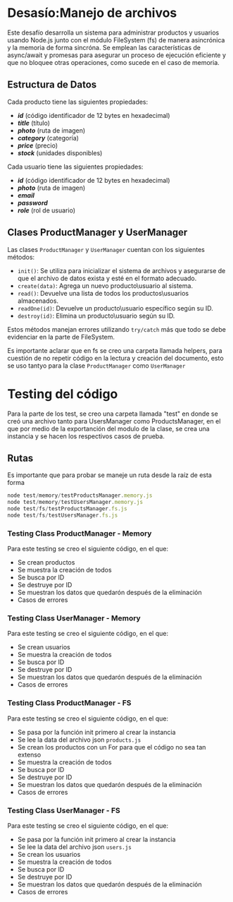 # Desasío:Manejo de archivos

Este desafío desarrolla un sistema para administrar productos y usuarios usando Node.js junto con el módulo FileSystem (fs) de manera asincrónica y la memoria de forma sincróna. Se emplean las características de async/await y promesas para asegurar un proceso de ejecución eficiente y que no bloquee otras operaciones, como sucede en el caso de memoria.

## Estructura de Datos

Cada producto tiene las siguientes propiedades:

- **_id_** (código identificador de 12 bytes en hexadecimal)
- **_title_** (título)
- **_photo_** (ruta de imagen)
- **_category_** (categoría)
- **_price_** (precio)
- **_stock_** (unidades disponibles)

Cada usuario tiene las siguientes propiedades:

- **_id_** (código identificador de 12 bytes en hexadecimal)
- **_photo_** (ruta de imagen)
- **_email_**
- **_password_**
- **_role_** (rol de usuario)

## Clases ProductManager y UserManager

Las clases `ProductManager` y `UserManager` cuentan con los siguientes métodos:

- `init()`: Se utiliza para inicializar el sistema de archivos y asegurarse de que el archivo de datos exista y esté en el formato adecuado.
- `create(data)`: Agrega un nuevo producto\usuario al sistema.
- `read()`: Devuelve una lista de todos los productos\usuarios almacenados.
- `readOne(id)`: Devuelve un producto\usuario específico según su ID.
- `destroy(id)`: Elimina un producto\usuario según su ID.

Estos métodos manejan errores utilizando `try/catch` más que todo se debe evidenciar en la parte de FileSystem.

Es importante aclarar que en fs se creo una carpeta llamada helpers, para cuestión de no repetir código en la lectura y creación del documento, esto se uso tantyo para la clase `ProductManager` como `UserManager`

# Testing del código

Para la parte de los test, se creo una carpeta llamada "test" en donde se creó una archivo tanto para UsersManager como ProductsManager, en el que por medio de la exportanción del modulo de la clase, se crea una instancia y se hacen los respectivos casos de prueba.

## Rutas

Es importante que para probar se maneje un ruta desde la raíz de esta forma

```javascript
node test/memory/testProductsManager.memory.js
node test/memory/testUsersManager.memory.js
node test/fs/testProductsManager.fs.js
node test/fs/testUsersManager.fs.js
```

### Testing Class ProductManager - Memory

Para este testing se creo el siguiente código, en el que:

- Se crean productos
- Se muestra la creación de todos
- Se busca por ID
- Se destruye por ID
- Se muestran los datos que quedarón después de la eliminación
- Casos de errores

### Testing Class UserManager - Memory

Para este testing se creo el siguiente código, en el que:

- Se crean usuarios
- Se muestra la creación de todos
- Se busca por ID
- Se destruye por ID
- Se muestran los datos que quedarón después de la eliminación
- Casos de errores

### Testing Class ProductManager - FS

Para este testing se creo el siguiente código, en el que:

- Se pasa por la función init primero al crear la instancia
- Se lee la data del archivo json `products.js`
- Se crean los productos con un For para que el código no sea tan extenso
- Se muestra la creación de todos
- Se busca por ID
- Se destruye por ID
- Se muestran los datos que quedarón después de la eliminación
- Casos de errores

### Testing Class UserManager - FS

Para este testing se creo el siguiente código, en el que:

- Se pasa por la función init primero al crear la instancia
- Se lee la data del archivo json `users.js`
- Se crean los usuarios
- Se muestra la creación de todos
- Se busca por ID
- Se destruye por ID
- Se muestran los datos que quedarón después de la eliminación
- Casos de errores
